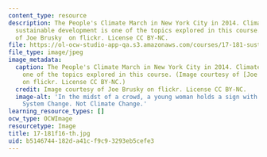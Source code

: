 ```yaml
---
content_type: resource
description: The People's Climate March in New York City in 2014. Climate change and
  sustainable development is one of the topics explored in this course. Image courtesy
  of Joe Brusky  on flickr. License CC BY-NC.
file: https://ol-ocw-studio-app-qa.s3.amazonaws.com/courses/17-181-sustainability-political-economy-science-and-policy-fall-2016/b5146744182da41cf9c93293eb5cefe3_17-181f16-th.jpg
file_type: image/jpeg
image_metadata:
  caption: The People's Climate March in New York City in 2014. Climate change is
    one of the topics explored in this course. (Image courtesy of [Joe Brusky](https://www.flickr.com/photos/40969298@N05/15338558461/in/photolist-pnq83v-7gq8jQ-nS84jZ-piaK7y-SUJVS9-TssPHp-SUJWrf-5a23Xi-qKajfk-SM1ovc-nmyzse-hB4aPZ-nTFNTM-4nUV2k-7m9CNf-7WnLUC-7m5KFp-5uLmkp-iGfwLi-piaJN7-eyokWH-hK5KXw-7WjuLi-SM1n6P-eBo6XM-nmh6go-5AzVhp-89y5Dd-RFPz6U-5a6g6d-5CZaMx-eyhEZp-p6dvS4-f3okZs-qZpWWP-9ixHzd-ssUHrz-eyhAyF-5WDqo4-aK1ZGn-6AP9XW-eysuTf-dEcMZE-4dwgit-p6doSf-6PRCYZ-aK22Fp-6PRCZZ-eykKjS-6PRCWr)
    on flickr. License CC BY-NC.)
  credit: Image courtesy of Joe Brusky on flickr. License CC BY-NC.
  image-alt: 'In the midst of a crowd, a young woman holds a sign with the words:
    System Change. Not Climate Change.'
learning_resource_types: []
ocw_type: OCWImage
resourcetype: Image
title: 17-181f16-th.jpg
uid: b5146744-182d-a41c-f9c9-3293eb5cefe3
---
```

